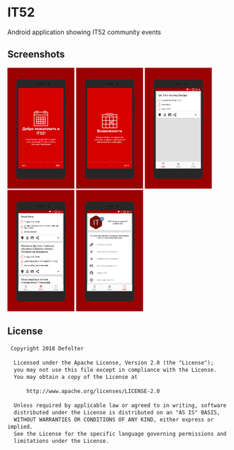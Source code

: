# IT52
Android application showing IT52 community events 

## Screenshots
<a href="./screenshots/screener_1530453997698.png"><img src="./screenshots/screener_1530453997698.png" width="30%" /></a>
<a href="./screenshots/screener_1530454017344.png"><img src="./screenshots/screener_1530454017344.png" width="30%" /></a>
<a href="./screenshots/screener_1530465542146.png"><img src="./screenshots/screener_1530465542146.png" width="30%" /></a>
<a href="./screenshots/screener_1530465555795.png"><img src="./screenshots/screener_1530465555795.png" width="30%" /></a>
<a href="./screenshots/screener_1530465677778.png"><img src="./screenshots/screener_1530465677778.png" width="30%" /></a>

## License
```
 Copyright 2018 Defolter

  Licensed under the Apache License, Version 2.0 (the "License");
  you may not use this file except in compliance with the License.
  You may obtain a copy of the License at

      http://www.apache.org/licenses/LICENSE-2.0

  Unless required by applicable law or agreed to in writing, software
  distributed under the License is distributed on an "AS IS" BASIS,
  WITHOUT WARRANTIES OR CONDITIONS OF ANY KIND, either express or implied.
  See the License for the specific language governing permissions and
  limitations under the License.
```
